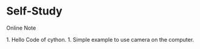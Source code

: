 # Self-Study
Online Note

<cython>
  1. Hello Code of cython.
<openCV>
  1. Simple example to use camera on the computer.
